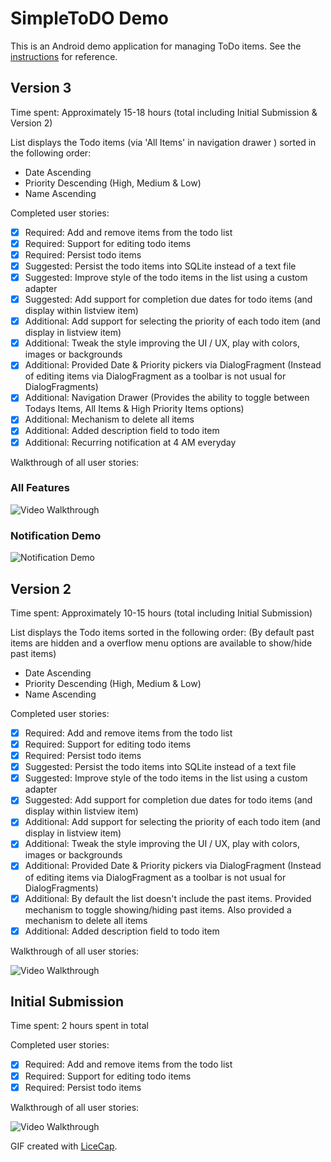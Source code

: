 # SimpleToDO Demo

This is an Android demo application for managing ToDo items. See the [instructions](http://courses.codepath.com/snippets/intro_to_android/prework) for reference.

## Version 3
Time spent: Approximately 15-18 hours  (total including Initial Submission & Version 2)

List displays the Todo items (via 'All Items' in navigation drawer ) sorted in the following order:
* Date Ascending
* Priority Descending (High, Medium & Low)
* Name Ascending

Completed user stories:

 * [x] Required: Add and remove items from the todo list
 * [x] Required: Support for editing todo items
 * [x] Required: Persist todo items
 * [x] Suggested: Persist the todo items into SQLite instead of a text file
 * [x] Suggested: Improve style of the todo items in the list using a custom adapter
 * [x] Suggested: Add support for completion due dates for todo items (and display within listview item)
 * [x] Additional: Add support for selecting the priority of each todo item (and display in listview item)
 * [x] Additional: Tweak the style improving the UI / UX, play with colors, images or backgrounds 
 * [x] Additional: Provided Date & Priority pickers via DialogFragment (Instead of editing items via DialogFragment as a toolbar is not usual for DialogFragments)
 * [x] Additional: Navigation Drawer (Provides the ability to toggle between Todays Items, All Items & High Priority Items options)
 * [x] Additional: Mechanism to delete all items
 * [x] Additional: Added description field to todo item
 * [x] Additional: Recurring notification at 4 AM everyday

Walkthrough of all user stories:

### All Features
![Video Walkthrough](simpletodo_demo_3.gif)

### Notification Demo
![Notification Demo](simpletodo_demo_3_notif.gif)


## Version 2
Time spent: Approximately 10-15 hours (total including Initial Submission)

List displays the Todo items sorted in the following order: (By default past items are hidden and a overflow menu options are available to show/hide past items)
* Date Ascending
* Priority Descending (High, Medium & Low)
* Name Ascending

Completed user stories:

 * [x] Required: Add and remove items from the todo list
 * [x] Required: Support for editing todo items
 * [x] Required: Persist todo items
 * [x] Suggested: Persist the todo items into SQLite instead of a text file
 * [x] Suggested: Improve style of the todo items in the list using a custom adapter
 * [x] Suggested: Add support for completion due dates for todo items (and display within listview item)
 * [x] Additional: Add support for selecting the priority of each todo item (and display in listview item)
 * [x] Additional: Tweak the style improving the UI / UX, play with colors, images or backgrounds 
 * [x] Additional: Provided Date & Priority pickers via DialogFragment (Instead of editing items via DialogFragment as a toolbar is not usual for DialogFragments)
 * [x] Additional: By default the list doesn't include the past items. Provided mechanism to toggle showing/hiding past items. Also provided a mechanism to delete all items
 * [x] Additional: Added description field to todo item

Walkthrough of all user stories:

![Video Walkthrough](simpletodo_demo_2.gif)

## Initial Submission
Time spent: 2 hours spent in total

Completed user stories:

 * [x] Required: Add and remove items from the todo list
 * [x] Required: Support for editing todo items
 * [x] Required: Persist todo items
 
Walkthrough of all user stories:

![Video Walkthrough](simpletodo_demo_1.gif)

GIF created with [LiceCap](http://www.cockos.com/licecap/).

